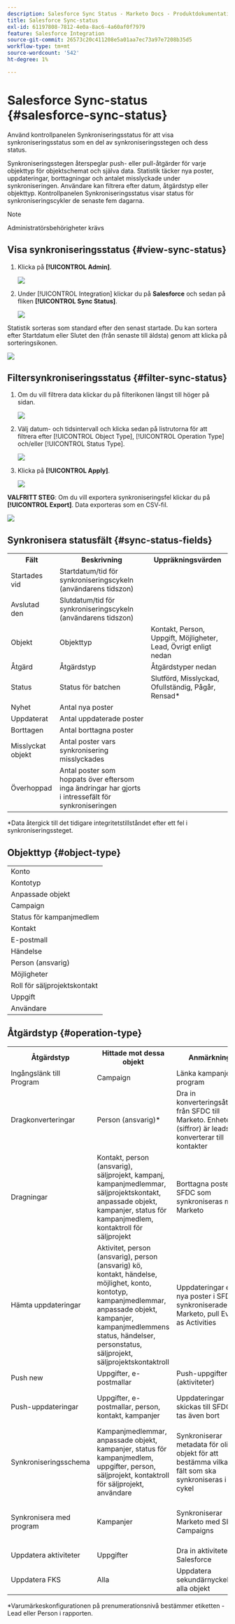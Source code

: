 ```yaml
---
description: Salesforce Sync Status - Marketo Docs - Produktdokumentation
title: Salesforce Sync-status
exl-id: 61197808-7812-4e0a-8ac6-4a60af0f7979
feature: Salesforce Integration
source-git-commit: 26573c20c411208e5a01aa7ec73a97e7208b35d5
workflow-type: tm+mt
source-wordcount: '542'
ht-degree: 1%

---
```


# Salesforce Sync-status {#salesforce-sync-status}

Använd kontrollpanelen Synkroniseringsstatus för att visa synkroniseringsstatus som en del av synkroniseringsstegen och dess status.

Synkroniseringsstegen återspeglar push- eller pull-åtgärder för varje objekttyp för objektschemat och själva data. Statistik täcker nya poster, uppdateringar, borttagningar och antalet misslyckade under synkroniseringen. Användare kan filtrera efter datum, åtgärdstyp eller objekttyp. Kontrollpanelen Synkroniseringsstatus visar status för synkroniseringscykler de senaste fem dagarna.

>[!NOTE]
>
>Administratörsbehörigheter krävs

## Visa synkroniseringsstatus {#view-sync-status}

1. Klicka på **[!UICONTROL Admin]**.

   ![](assets/salesforce-sync-status-1.png)

1. Under [!UICONTROL Integration] klickar du på **Salesforce** och sedan på fliken **[!UICONTROL Sync Status]**.

   ![](assets/salesforce-sync-status-2.png)

Statistik sorteras som standard efter den senast startade. Du kan sortera efter Startdatum eller Slutet den (från senaste till äldsta) genom att klicka på sorteringsikonen.

![](assets/salesforce-sync-status-3.png)

## Filtersynkroniseringsstatus {#filter-sync-status}

1. Om du vill filtrera data klickar du på filterikonen längst till höger på sidan.

   ![](assets/salesforce-sync-status-4.png)

1. Välj datum- och tidsintervall och klicka sedan på listrutorna för att filtrera efter [!UICONTROL Object Type], [!UICONTROL Operation Type] och/eller [!UICONTROL Status Type].

   ![](assets/salesforce-sync-status-5.png)

1. Klicka på **[!UICONTROL Apply]**.

   ![](assets/salesforce-sync-status-6.png)

**VALFRITT STEG**: Om du vill exportera synkroniseringsfel klickar du på **[!UICONTROL Export]**. Data exporteras som en CSV-fil.

![](assets/salesforce-sync-status-7.png)

## Synkronisera statusfält {#sync-status-fields}

<table>
 <colgroup>
  <col>
  <col>
  <col>
 </colgroup>
 <tbody>
  <tr>
   <th>Fält</th>
   <th>Beskrivning</th>
   <th>Uppräkningsvärden</th>
  </tr>
  <tr>
   <td colspan="1">Startades vid</td>
   <td colspan="1">Startdatum/tid för synkroniseringscykeln (användarens tidszon)</td>
   <td colspan="1"></td>
  </tr>
  <tr>
   <td colspan="1">Avslutad den</td>
   <td colspan="1">Slutdatum/tid för synkroniseringscykeln (användarens tidszon)</td>
   <td colspan="1"></td>
  </tr>
  <tr>
   <td colspan="1">Objekt</td>
   <td colspan="1">Objekttyp</td>
   <td colspan="1">Kontakt, Person, Uppgift, Möjligheter, Lead, Övrigt enligt nedan</td>
  </tr>
  <tr>
   <td colspan="1">Åtgärd</td>
   <td colspan="1">Åtgärdstyp</td>
   <td colspan="1">Åtgärdstyper nedan</td>
  </tr>
  <tr>
   <td colspan="1">Status</td>
   <td colspan="1">Status för batchen</td>
   <td colspan="1">Slutförd, Misslyckad, Ofullständig, Pågår, Rensad*</td>
  </tr>
  <tr>
   <td colspan="1">Nyhet</td>
   <td colspan="1">Antal nya poster</td>
   <td colspan="1"></td>
  </tr>
  <tr>
   <td colspan="1">Uppdaterat</td>
   <td colspan="1">Antal uppdaterade poster</td>
   <td colspan="1"></td>
  </tr>
  <tr>
   <td colspan="1">Borttagen</td>
   <td colspan="1">Antal borttagna poster</td>
   <td colspan="1"></td>
  </tr>
  <tr>
   <td colspan="1">Misslyckat objekt</td>
   <td colspan="1">Antal poster vars synkronisering misslyckades</td>
   <td colspan="1"><br></td>
  </tr>
  <tr>
   <td colspan="1">Överhoppad</td>
   <td colspan="1">Antal poster som hoppats över eftersom inga ändringar har gjorts i intressefält för synkroniseringen</td>
   <td colspan="1"></td>
  </tr>
 </tbody>
</table>

&#42;Data återgick till det tidigare integritetstillståndet efter ett fel i synkroniseringssteget.

## Objekttyp {#object-type}

<table>
 <colgroup>
  <col>
 </colgroup>
 <tbody>
  <tr>
   <td colspan="1">Konto</td>
  </tr>
  <tr>
   <td colspan="1">Kontotyp</td>
  </tr>
  <tr>
   <td colspan="1">Anpassade objekt</td>
  </tr>
  <tr>
   <td colspan="1">Campaign</td>
  </tr>
  <tr>
   <td colspan="1">Status för kampanjmedlem</td>
  </tr>
  <tr>
   <td colspan="1">Kontakt</td>
  </tr>
  <tr>
   <td colspan="1">E-postmall</td>
  </tr>
  <tr>
   <td colspan="1">Händelse</td>
  </tr>
  <tr>
   <td colspan="1">Person (ansvarig)</td>
  </tr>
  <tr>
   <td colspan="1">Möjligheter</td>
  </tr>
  <tr>
   <td colspan="1">Roll för säljprojektskontakt</td>
  </tr>
  <tr>
   <td colspan="1">Uppgift</td>
  </tr>
  <tr>
   <td colspan="1">Användare</td>
  </tr>
 </tbody>
</table>

## Åtgärdstyp {#operation-type}

<table>
 <colgroup>
  <col>
  <col>
  <col>
  <col>
 </colgroup>
 <tbody>
  <tr>
   <th>Åtgärdstyp</th>
   <th>Hittade mot dessa objekt</th>
   <th>Anmärkningar</th>
   <th>Åtgärdstyp</th>
  </tr>
  <tr>
   <td colspan="1">Ingångslänk till Program</td>
   <td colspan="1">Campaign</td>
   <td colspan="1">Länka kampanjer till program</td>
   <td colspan="1">Uppdatering</td>
  </tr>
  <tr>
   <td colspan="1">Dragkonverteringar</td>
   <td colspan="1">Person (ansvarig)*</td>
   <td colspan="1">Dra in konverteringsåtgärder från SFDC till Marketo. Enheter (siffror) är leads som konverterar till kontakter</td>
   <td colspan="1">Uppdatering, misslyckades eller hoppades över</td>
  </tr>
  <tr>
   <td colspan="1">Dragningar</td>
   <td colspan="1">Kontakt, person (ansvarig), säljprojekt, kampanj, kampanjmedlemmar, säljprojektskontakt, anpassade objekt, kampanjer, status för kampanjmedlem, kontaktroll för säljprojekt</td>
   <td colspan="1">Borttagna poster av SFDC som synkroniseras med Marketo</td>
   <td colspan="1">Borttagen, misslyckades eller hoppades över</td>
  </tr>
  <tr>
   <td colspan="1">Hämta uppdateringar</td>
   <td colspan="1">Aktivitet, person (ansvarig), person (ansvarig) kö, kontakt, händelse, möjlighet, konto, kontotyp, kampanjmedlemmar, anpassade objekt, kampanjer, kampanjmedlemmens status, händelser, personstatus, säljprojekt, säljprojektskontaktroll</td>
   <td colspan="1">Uppdateringar eller nya poster i SFDC synkroniserade med Marketo, pull Events as Activities</td>
   <td colspan="1">Nytt, uppdaterat, misslyckat objekt eller överhoppat</td>
  </tr>
  <tr>
   <td colspan="1">Push new</td>
   <td colspan="1">Uppgifter, e-postmallar</td>
   <td colspan="1">Push-uppgifter (aktiviteter)</td>
   <td colspan="1"></td>
  </tr>
  <tr>
   <td colspan="1">Push-uppdateringar</td>
   <td colspan="1">Uppgifter, e-postmallar, person, kontakt, kampanjer</td>
   <td colspan="1">Uppdateringar skickas till SFDC och tas även bort</td>
   <td colspan="1">Uppdatering, misslyckades eller hoppades över</td>
  </tr>
  <tr>
   <td colspan="1">Synkroniseringsschema</td>
   <td colspan="1">Kampanjmedlemmar, anpassade objekt, kampanjer, status för kampanjmedlem, uppgifter, person, säljprojekt, kontaktroll för säljprojekt, användare</td>
   <td colspan="1">Synkroniserar metadata för olika objekt för att bestämma vilka nya fält som ska synkroniseras i nästa cykel</td>
   <td colspan="1"></td>
  </tr>
  <tr>
   <td colspan="1">Synkronisera med program</td>
   <td colspan="1">Kampanjer</td>
   <td colspan="1">Synkroniserar Marketo med SFDC Campaigns</td>
   <td colspan="1">Nytt, Uppdateringar, Misslyckades eller Överhoppat</td>
  </tr>
  <tr>
   <td colspan="1">Uppdatera aktiviteter</td>
   <td colspan="1">Uppgifter</td>
   <td colspan="1">Dra in aktiviteter från Salesforce</td>
   <td colspan="1"></td>
  </tr>
  <tr>
   <td colspan="1">Uppdatera FKS</td>
   <td colspan="1">Alla</td>
   <td colspan="1">Uppdatera sekundärnyckel för alla objekt</td>
   <td colspan="1">Ej tillämpligt</td>
  </tr>
 </tbody>
</table>

&#42;Varumärkeskonfigurationen på prenumerationsnivå bestämmer etiketten - Lead eller Person i rapporten.
